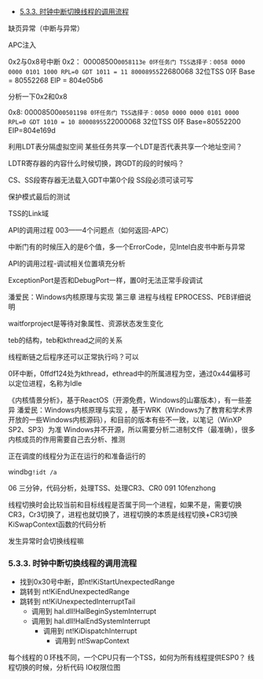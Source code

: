 <!-- TOC -->

- [5.3.3. 时钟中断切换线程的调用流程](#533-时钟中断切换线程的调用流程)

<!-- /TOC -->

缺页异常（中断与异常）

APC注入

0x2与0x8号中断
0x2：
00008500`0058113e
0环任务门
TSS选择子：0058
0000 0000 0101 1000
RPL=0 GDT
1011 = 11
80008955`22680068
32位TSS 0环
Base = 80552268
EIP = 804e05b6

分析一下0x2和0x8

0x8:
00008500`00501198
0环任务门
TSS选择子：0050
0000 0000 0101 0000
RPL=0 GDT
1010 = 10
80008955`22000068
32位TSS 0环
Base=80552200
EIP=804e169d


利用LDT表分隔虚拟空间
某些任务共享一个LDT是否代表共享一个地址空间？

LDTR寄存器的内容什么时候切换，跨GDT的段的时候吗？

CS、SS段寄存器无法载入GDT中第0个段
SS段必须可读可写

保护模式最后的测试

TSS的Link域

API的调用过程
003——4个问题点（如何返回-APC）

中断门有的时候压入的是6个值，多一个ErrorCode，见Intel白皮书中断与异常

API的调用过程-调试相关位置填充分析

ExceptionPort是否和DebugPort一样，置0时无法正常手段调试

潘爱民：Windows内核原理与实现   第三章 进程与线程   EPROCESS、PEB详细说明

waitforproject是等待对象属性、资源状态发生变化

teb的结构，teb和kthread之间的关系

线程断链之后程序还可以正常执行吗？可以

0环中断，0ffdf124处为kthread，ethread中的所属进程为空，通过0x44偏移可以定位进程，名称为Idle

《内核情景分析》，基于ReactOS（开源免费，Windows的山寨版本），有一些差异
潘爱民：Windows内核原理与实现 ，基于WRK（Windows为了教育和学术界开放的一些Windows内核源码），和目前的版本有些不一致，以笔记（WinXP SP2、SP3）为准
Windows并不开源，所以需要分析二进制文件（最准确），很多内核成员的作用需要自己去分析、推测

正在调度的线程分为正在运行的和准备运行的

windbg`!idt /a`

06 三分钟，代码分析，处理TSS、处理CR3、CR0
091 10fenzhong

线程切换时会比较当前和目标线程是否属于同一个进程，如果不是，需要切换CR3，Cr3切换了，进程也就切换了，进程切换的本质是线程切换+CR3切换
KiSwapContext函数的代码分析

发生异常时会切换线程嘛

### 5.3.3. 时钟中断切换线程的调用流程
* 找到0x30号中断，即nt!KiStartUnexpectedRange
* 跳转到 nt!KiEndUnexpectedRange
* 跳转到 nt!KiUnexpectedInterruptTail
	* 调用到 hal.dll!HalBeginSystemInterrupt
	* 调用到 hal.dll!HalEndSystemInterrupt
		* 调用到 nt!KiDispatchInterrupt
			* 调用到 nt!SwapContext



每个线程的０环栈不同，一个CPU只有一个TSS，如何为所有线程提供ESP0？
线程切换的时候，分析代码
IO权限位图